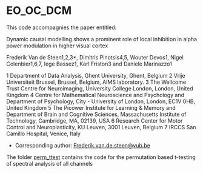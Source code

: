 # EO_OC_DCM
This code accompagnies the paper entitled:

Dynamic causal modelling shows a prominent role of local inhibition in alpha power modulation in higher visual cortex

Frederik Van de Steen1,2,3*, Dimitris Pinotsis4,5, Wouter Devos1, Nigel Colenbier1,6,7, Iege Bassez1, Karl Friston3 and Daniele Marinazzo1

1 Department of Data Analysis, Ghent University, Ghent, Belgium
2 Vrije Universiteit Brussel, Brussel, Belgium, AIMS laboratory. 
3 The Wellcome Trust Centre for Neuroimaging, University College London, London, United Kingdom
4 Centre for Mathematical Neuroscience and Psychology and Department of Psychology, City - University of London, London, EC1V 0HB, United Kingdom
5 The Picower Institute for Learning & Memory and Department of Brain and Cognitive Sciences, Massachusetts Institute of Technology, Cambridge, MA, 02139, USA
6 Research Center for Motor Control and Neuroplasticity, KU Leuven, 3001 Leuven, Belgium
7 IRCCS San Camillo Hospital, Venice, Italy
* Corresponding author: Frederik.van.de.steen@vub.be


The folder [perm_ttest](https://github.com/Frederikvdsteen/EO_OC_DCM/tree/main/perm_ttest) contains the code for the 
permutation based t-testing of spectral analysis of all channels

